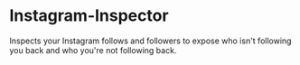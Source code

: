 # Instagram-Inspector
Inspects your Instagram follows and followers to expose who isn't following you back and who you're not following back.
